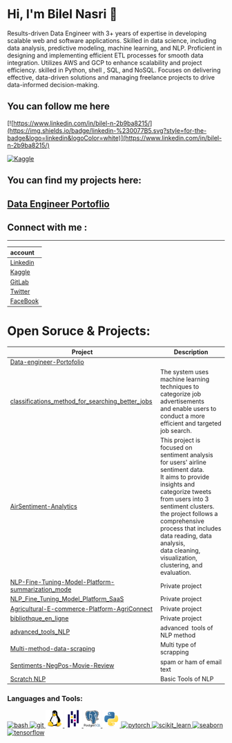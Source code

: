 <h1 align="left">Hi, I'm Bilel Nasri 👋</h1> 
Results-driven Data Engineer with 3+ years of expertise in developing scalable web and software applications. Skilled in data science, including data analysis, predictive modeling, machine learning, and NLP. Proficient in designing and implementing efficient ETL processes for smooth data integration. Utilizes AWS and GCP to enhance scalability and project efficiency. skilled in Python, shell , SQL, and NoSQL. Focuses on delivering effective, data-driven solutions and managing freelance projects to drive data-informed decision-making.

## You can follow me here

[![https://www.linkedin.com/in/bilel-n-2b9ba8215/](https://img.shields.io/badge/linkedin-%230077B5.svg?style=for-the-badge&logo=linkedin&logoColor=white)](https://www.linkedin.com/in/bilel-n-2b9ba8215/)

[![Kaggle](https://img.shields.io/badge/Kaggle-035a7d?style=for-the-badge&logo=kaggle&logoColor=white)](https://www.kaggle.com/bilelnasri)

## You can find my projects here:

## [Data Engineer Portoflio](https://github.com/biso1991/-Data-engineer-Portofolio)

## **Connect with me :**

---

| account                                                          |
| :--------------------------------------------------------------- |
| [Linkedin](https://www.linkedin.com/in/bilel-n-2b9ba8215/)          |
| [Kaggle](https://www.kaggle.com/bilelnasri)                         |
| [GitLab](https://gitlab.com/bisonasri1991/)                         |
| [Twitter](https://x.com/bilelnasri20)                               |
| [FaceBook](https://www.facebook.com/profile.php?id=100007501849384) |

# Open Soruce & Projects:

| Project                                                                                                                          | Description                                                                                                                                                                                                                                                                                                                                                |
| -------------------------------------------------------------------------------------------------------------------------------- | ---------------------------------------------------------------------------------------------------------------------------------------------------------------------------------------------------------------------------------------------------------------------------------------------------------------------------------------------------------- |
| [Data-engineer-Portofolio](https://github.com/biso1991/-Data-engineer-Portofolio)                                                   |                                                                                                                                                                                                                                                                                                                                                            |
| [classifications_method_for_searching_better_jobs](https://github.com/biso1991/classifications_method_for_searching_better_jobs-)   | The system uses machine learning techniques to categorize job advertisements<br />and enable users to conduct a more efficient and targeted job search.                                                                                                                                                                                                    |
| [AirSentiment-Analytics](https://github.com/biso1991/AirSentiment-Analytics)                                                        | This project is focused on sentiment analysis for users' airline sentiment data.<br /> It aims to provide insights and categorize tweets from users                into 3 sentiment clusters.<br /> the project follows a comprehensive process that includes data reading, data analysis, <br />data cleaning, visualization, clustering, and evaluation. |
| [NLP-Fine-Tuning-Model-Platform-summarization_mode](https://github.com/biso1991/NLP-Fine-Tuning-Model-Platform-summarization_mode-) | Private project                                                                                                                                                                                                                                                                                                                                            |
| [NLP_Fine_Tuning_Model_Platform_SaaS](https://github.com/biso1991/NLP_Fine_Tuning_Model_Platform_SaaS)                              | Private project                                                                                                                                                                                                                                                                                                                                            |
| [Agricultural-E-commerce-Platform-AgriConnect](https://github.com/biso1991/Agricultural-E-commerce-Platform-AgriConnect-)           | Private project                                                                                                                                                                                                                                                                                                                                            |
| [bibliothque_en_ligne](https://github.com/biso1991/bibliothque_en_ligne)                                                            | Private project                                                                                                                                                                                                                                                                                                                                            |
| [advanced_tools_NLP](https://github.com/biso1991/advanced_NLP)                                                                      | advanced  tools of NLP method                                                                                                                                                                                                                                                                                                                             |
| [Multi-method-data-scraping](https://github.com/biso1991/Multi-method-data-scraping-)                                               | Multi type of scrapping                                                                                                                                                                                                                                                                                                                                    |
| [Sentiments-NegPos-Movie-Review](https://github.com/biso1991/Sentiments-NegPos-Movie-Review)                                        | spam or ham of email text                                                                                                                                                                                                                                                                                                                                  |
| [Scratch NLP ](https://github.com/biso1991/MY_ALL_STEPS_NLP)                                                                        | Basic Tools of NLP                                                                                                                                                                                                                                                                                                                                         |

<h3 align="left">Languages and Tools:</h3>
<p align="left"> <a href="https://www.gnu.org/software/bash/" target="_blank" rel="noreferrer"> <img src="https://www.vectorlogo.zone/logos/gnu_bash/gnu_bash-icon.svg" alt="bash" width="40" height="40"/> </a> <a href="https://www.cprogramming.com/" target="_blank" rel="noreferrer"> </a> <a href="https://git-scm.com/" target="_blank" rel="noreferrer"> <img src="https://www.vectorlogo.zone/logos/git-scm/git-scm-icon.svg" alt="git" width="40" height="40"/> </a> <a href="https://www.linux.org/" target="_blank" rel="noreferrer"> <img src="https://raw.githubusercontent.com/devicons/devicon/master/icons/linux/linux-original.svg" alt="linux" width="40" height="40"/> </a> <a href="https://opencv.org/" target="_blank" rel="noreferrer">  </a> <a href="https://pandas.pydata.org/" target="_blank" rel="noreferrer"> <img src="https://raw.githubusercontent.com/devicons/devicon/2ae2a900d2f041da66e950e4d48052658d850630/icons/pandas/pandas-original.svg" alt="pandas" width="40" height="40"/> </a> <a href="https://www.postgresql.org" target="_blank" rel="noreferrer"> <img src="https://raw.githubusercontent.com/devicons/devicon/master/icons/postgresql/postgresql-original-wordmark.svg" alt="postgresql" width="40" height="40"/> </a> <a href="https://www.python.org" target="_blank" rel="noreferrer"> <img src="https://raw.githubusercontent.com/devicons/devicon/master/icons/python/python-original.svg" alt="python" width="40" height="40"/> </a> <a href="https://pytorch.org/" target="_blank" rel="noreferrer"> <img src="https://www.vectorlogo.zone/logos/pytorch/pytorch-icon.svg" alt="pytorch" width="40" height="40"/> </a> <a href="https://scikit-learn.org/" target="_blank" rel="noreferrer"> <img src="https://upload.wikimedia.org/wikipedia/commons/0/05/Scikit_learn_logo_small.svg" alt="scikit_learn" width="40" height="40"/> </a> <a href="https://seaborn.pydata.org/" target="_blank" rel="noreferrer"> <img src="https://seaborn.pydata.org/_images/logo-mark-lightbg.svg" alt="seaborn" width="40" height="40"/> </a> <a href="https://www.tensorflow.org" target="_blank" rel="noreferrer"> <img src="https://www.vectorlogo.zone/logos/tensorflow/tensorflow-icon.svg" alt="tensorflow" width="40" height="40"/> </a> </p>
